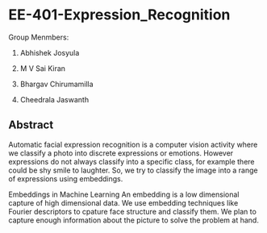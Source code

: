 # EE-401-Expression_Recognition

Group Menmbers:

1. Abhishek Josyula

2. M V Sai Kiran

3. Bhargav Chirumamilla

4. Cheedrala Jaswanth

## Abstract

Automatic facial expression recognition is a computer vision activity where we classify a photo into discrete expressions or emotions. However expressions do not always classify into
a specific class, for example there could be shy smile to laughter. So, we try to classify the image into a range of expressions using embeddings.

Embeddings in Machine Learning
An embedding is a low dimensional capture of high dimensional data. We use embedding techniques like Fourier descriptors to cpature face structure and classify them.
We plan to capture enough information about the picture to solve the problem at hand.

